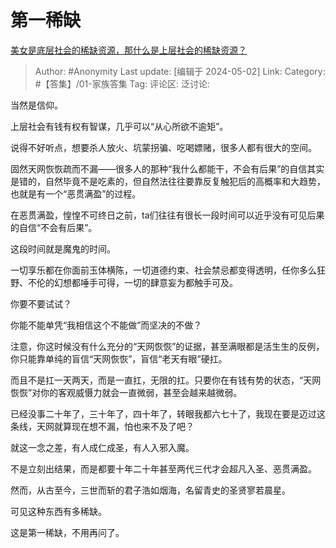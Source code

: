 # 第一稀缺
[美女是底层社会的稀缺资源，那什么是上层社会的稀缺资源？](https://www.zhihu.com/question/652676451/answer/3484309088)

> Author: #Anonymity
> Last update: [编辑于 2024-05-02]
> Link:
> Category: #【答集】/01-家族答集 
> Tag: 
> 评论区:
> 泛讨论:

当然是信仰。

上层社会有钱有权有智谋，几乎可以“从心所欲不逾矩”。

说得不好听点，想要杀人放火、坑蒙拐骗、吃喝嫖赌，很多人都有很大的空间。

固然天网恢恢疏而不漏——很多人的那种“我什么都能干，不会有后果”的自信其实是错的，自然毕竟不是吃素的，但自然法往往要靠反复触犯后的高概率和大趋势，也就是有一个“恶贯满盈”的过程。

在恶贯满盈，惶惶不可终日之前，ta们往往有很长一段时间可以近乎没有可见后果的自信“不会有后果”。

这段时间就是魔鬼的时间。

一切享乐都在你面前玉体横陈，一切道德约束、社会禁忌都变得透明，任你多么狂野、不伦的幻想都唾手可得，一切的肆意妄为都触手可及。

你要不要试试？

你能不能单凭“我相信这个不能做”而坚决的不做？

注意，你这时候没有什么充分的“天网恢恢”的证据，甚至满眼都是活生生的反例，你只能靠单纯的盲信“天网恢恢”，盲信“老天有眼”硬扛。

而且不是扛一天两天，而是一直扛，无限的扛。只要你在有钱有势的状态，“天网恢恢”对你的客观威慑力就会一直微弱，甚至会越来越微弱。

已经没事二十年了，三十年了，四十年了，转眼我都六七十了，我现在要是迈过这条线，天网就算现在想不漏，怕也来不及了吧？

就这一念之差，有人成仁成圣，有人入邪入魔。

不是立刻出结果，而是都要十年二十年甚至两代三代才会超凡入圣、恶贯满盈。

然而，从古至今，三世而斩的君子浩如烟海，名留青史的圣贤寥若晨星。

可见这种东西有多稀缺。

这是第一稀缺，不用再问了。